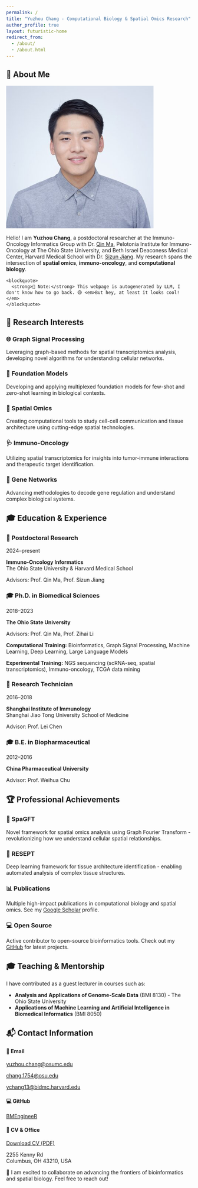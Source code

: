 ```yaml
---
permalink: /
title: "Yuzhou Chang - Computational Biology & Spatial Omics Research"
author_profile: true
layout: futuristic-home
redirect_from: 
  - /about/
  - /about.html
---
```


## 🧬 About Me

<div class="about-with-photo">
  <div class="photo-left">
    <img src="/images/Yuzhou-small.jpg" alt="Yuzhou Chang" class="profile-photo">
  </div>
  
  <div class="content-right">
    <p>Hello! I am <strong>Yuzhou Chang</strong>, a postdoctoral researcher at the Immuno-Oncology Informatics Group with Dr. <a href="https://u.osu.edu/bmbl/">Qin Ma</a>, Pelotonia Institute for Immuno-Oncology at The Ohio State University, and Beth Israel Deaconess Medical Center, Harvard Medical School with Dr. <a href="https://sizunjianglab.com/">Sizun Jiang</a>. My research spans the intersection of <strong>spatial omics</strong>, <strong>immuno-oncology</strong>, and <strong>computational biology</strong>.</p>

    <blockquote>
      <strong>📝 Note:</strong> This webpage is autogenerated by LLM, I don't know how to go back. 😅 <em>But hey, at least it looks cool!</em>
    </blockquote>
  </div>
</div>

## 🔬 Research Interests

<div class="research-grid">
  <div class="research-card">
    <h3>🌐 Graph Signal Processing</h3>
    <p>Leveraging graph-based methods for spatial transcriptomics analysis, developing novel algorithms for understanding cellular networks.</p>
  </div>

<div class="research-card">
    <h3>🤖 Foundation Models</h3>
    <p>Developing and applying multiplexed foundation models for few-shot and zero-shot learning in biological contexts.</p>
  </div>

<div class="research-card">
    <h3>🧬 Spatial Omics</h3>
    <p>Creating computational tools to study cell-cell communication and tissue architecture using cutting-edge spatial technologies.</p>
  </div>

<div class="research-card">
    <h3>🩺 Immuno-Oncology</h3>
    <p>Utilizing spatial transcriptomics for insights into tumor-immune interactions and therapeutic target identification.</p>
  </div>

<div class="research-card">
    <h3>🔗 Gene Networks</h3>
    <p>Advancing methodologies to decode gene regulation and understand complex biological systems.</p>
  </div>
</div>



## 🎓 Education & Experience

<div class="timeline">
  <div class="timeline-item">
    <div class="timeline-marker"></div>
    <div class="timeline-content">
      <h3>🔬 Postdoctoral Research</h3>
      <p class="timeline-period">2024–present</p>
      <p><strong>Immuno-Oncology Informatics</strong><br>
      The Ohio State University & Harvard Medical School</p>
      <p>Advisors: Prof. Qin Ma, Prof. Sizun Jiang</p>
    </div>
  </div>

<div class="timeline-item">
    <div class="timeline-marker"></div>
    <div class="timeline-content">
      <h3>🎓 Ph.D. in Biomedical Sciences</h3>
      <p class="timeline-period">2018–2023</p>
      <p><strong>The Ohio State University</strong></p>
      <p>Advisors: Prof. Qin Ma, Prof. Zihai Li</p>
      <div class="skills-section">
        <p><strong>Computational Training:</strong> Bioinformatics, Graph Signal Processing, Machine Learning, Deep Learning, Large Language Models</p>
        <p><strong>Experimental Training:</strong> NGS sequencing (scRNA-seq, spatial transcriptomics), Immuno-oncology, TCGA data mining</p>
      </div>
    </div>
  </div>

<div class="timeline-item">
    <div class="timeline-marker"></div>
    <div class="timeline-content">
      <h3>🧪 Research Technician</h3>
      <p class="timeline-period">2016–2018</p>
      <p><strong>Shanghai Institute of Immunology</strong><br>
      Shanghai Jiao Tong University School of Medicine</p>
      <p>Advisor: Prof. Lei Chen</p>
    </div>
  </div>

<div class="timeline-item">
    <div class="timeline-marker"></div>
    <div class="timeline-content">
      <h3>🎓 B.E. in Biopharmaceutical</h3>
      <p class="timeline-period">2012–2016</p>
      <p><strong>China Pharmaceutical University</strong></p>
      <p>Advisor: Prof. Weihua Chu</p>
    </div>
  </div>
</div>

## 🏆 Professional Achievements

<div class="achievements-grid">
  <div class="achievement-card">
    <h3>🧬 SpaGFT</h3>
    <p>Novel framework for spatial omics analysis using Graph Fourier Transform - revolutionizing how we understand cellular spatial relationships.</p>
  </div>

<div class="achievement-card">
    <h3>🔬 RESEPT</h3>
    <p>Deep learning framework for tissue architecture identification - enabling automated analysis of complex tissue structures.</p>
  </div>

<div class="achievement-card">
    <h3>📊 Publications</h3>
    <p>Multiple high-impact publications in computational biology and spatial omics. See my <a href="https://scholar.google.com/citations?user=yi3ClTQAAAAJ&hl=en" class="neon-link">Google Scholar</a> profile.</p>
  </div>

<div class="achievement-card">
    <h3>💻 Open Source</h3>
    <p>Active contributor to open-source bioinformatics tools. Check out my <a href="https://github.com/BMEngineeR" class="neon-link">GitHub</a> for latest projects.</p>
  </div>
</div>

## 🎓 Teaching & Mentorship

<div class="teaching-section">
  <p>I have contributed as a guest lecturer in courses such as:</p>
  <ul class="course-list">
    <li><strong>Analysis and Applications of Genome-Scale Data</strong> (BMI 8130) - The Ohio State University</li>
    <li><strong>Applications of Machine Learning and Artificial Intelligence in Biomedical Informatics</strong> (BMI 8050)</li>
  </ul>
</div>

## 📬 Contact Information

<div class="contact-grid">
  <div class="contact-item">
    <h4>📧 Email</h4>
    <p><a href="mailto:yuzhou.chang@osumc.edu" class="neon-link">yuzhou.chang@osumc.edu</a></p>
    <p><a href="mailto:chang.1754@osu.edu" class="neon-link">chang.1754@osu.edu</a></p>
    <p><a href="mailto:ychang13@bidmc.harvard.edu" class="neon-link">ychang13@bidmc.harvard.edu</a></p>
  </div>

<div class="contact-item">
    <h4>💻 GitHub</h4>
    <p><a href="https://github.com/BMEngineeR" class="neon-link">BMEngineeR</a></p>
  </div>

<div class="contact-item">
    <h4>📄 CV & Office</h4>
    <p><a href="/files/CV-Yuzhou Chang.pdf" class="neon-link" target="_blank">Download CV (PDF)</a></p>
    <p>2255 Kenny Rd<br>Columbus, OH 43210, USA</p>
  </div>
</div>

<div class="collaboration-cta">
  <p class="neon-glow">🚀 I am excited to collaborate on advancing the frontiers of bioinformatics and spatial biology. Feel free to reach out!</p>
</div>
